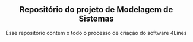 <div align="center">
  <h1></h1>
  <h2>Repositório do projeto de Modelagem de Sistemas</h2>
  <p>Esse repositório contem o todo o processo de criação do software 4Lines</p>
</div>

